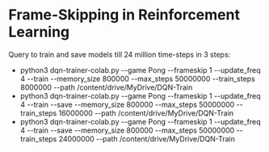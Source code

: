 # Frame-Skipping in Reinforcement Learning

Query to train and save models till 24 million time-steps in 3 steps:
- python3 dqn-trainer-colab.py --game Pong --frameskip 1 --update_freq 4 --train --memory_size 800000 --max_steps 50000000 --train_steps 8000000 --path /content/drive/MyDrive/DQN-Train
- python3 dqn-trainer-colab.py --game Pong --frameskip 1 --update_freq 4 --train --save --memory_size 800000 --max_steps 50000000 --train_steps 16000000 --path /content/drive/MyDrive/DQN-Train
- python3 dqn-trainer-colab.py --game Pong --frameskip 1 --update_freq 4 --train --save --memory_size 800000 --max_steps 50000000 --train_steps 24000000 --path /content/drive/MyDrive/DQN-Train